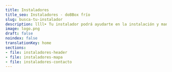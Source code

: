 ```yaml
---
title: Instaladores
title_seo: Instaladores - doBBox frío
slug: busca-tu-instalador
description: llll➤ Tu instalador podrá ayudarte en la instalación y mantenimiento del sistema, ✅ monitorización de tus cámaras y mucho más.
image: logo.png
draft: false
noindex: false
translationKey: home
sections:
- file: instaladores-header
- file: instaladores-mapa
- file: instaladores-contacto
---
```

